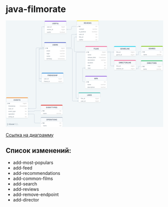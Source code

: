 # java-filmorate

![Диаграмма для Filmorate](src/main/resources/img/DBDiagram.png)

[Ссылка на диаграмму](https://drawsql.app/teams/perfectteam/diagrams/filmorate-team-5)

## Список изменений:
* add-most-populars
* add-feed
* add-recommendations
* add-common-films
* add-search
* add-reviews
* add-remove-endpoint
* add-director


